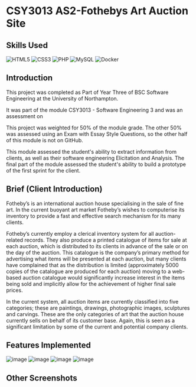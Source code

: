 # CSY3013 AS2-Fothebys Art Auction Site


## Skills Used
![HTML5](https://img.shields.io/badge/html5-%23E34F26.svg?style=for-the-badge&logo=html5&logoColor=white)
![CSS3](https://img.shields.io/badge/css3-%231572B6.svg?style=for-the-badge&logo=css3&logoColor=white)
![PHP](https://img.shields.io/badge/php-%23777BB4.svg?style=for-the-badge&logo=php&logoColor=white)
![MySQL](https://img.shields.io/badge/mysql-%2300f.svg?style=for-the-badge&logo=mysql&logoColor=white)
![Docker](https://img.shields.io/badge/docker-%230db7ed.svg?style=for-the-badge&logo=docker&logoColor=white)

## Introduction
This project was completed as Part of Year Three of BSC Software Engineering at the University of Northampton.

It was part of the module CSY3013 - Software Engineering 3 and was an assessment on

This project was weighted for 50% of the module grade. The other 50% was assessed using an Exam with Essay Style Questions, so the other half of this module is not on GitHub.

This module assessed the student's ability to extract information from clients, as well as their software engineering Elicitation and Analysis. The final part of the module assessed the student's ability to build a prototype of the first sprint for the client. 

## Brief (Client Introduction) 
Fotheby’s is an international auction house specialising in the sale of fine art. In the current buoyant art market Fotheby’s wishes to computerise its inventory to provide a fast and effective search mechanism for its many clients.

Fotheby’s currently employ a clerical inventory system for all auction-related records. They also produce a printed catalogue of items for sale at each auction, which is distributed to its clients in advance of the sale or on the day of the auction. This catalogue is the company’s primary method for advertising what items will be presented at each auction, but many clients have complained that as the distribution is limited (approximately 5000 copies of the catalogue are produced for each auction) moving to a web-based auction catalogue would significantly increase interest in the items being sold and implicitly allow for the achievement of higher final sale prices. 

In the current system, all auction items are currently classified into five categories; these are paintings, drawings, photographic images, sculptures and carvings. These are the only categories of art that the auction house currently sells on behalf of its customer base. Again, this is seen as a significant limitation by some of the current and potential company clients. 

## Features Implemented

![image](https://github.com/emilyf99UniversityProjects/CSY3013-AS2-Fothebys/assets/72047699/00a7526a-8730-45a2-b5bf-6ec243a67b8f)
![image](https://github.com/emilyf99UniversityProjects/CSY3013-AS2-Fothebys/assets/72047699/4dc8ec34-fdec-4bc7-8755-f13b2b5e76d6)
![image](https://github.com/emilyf99UniversityProjects/CSY3013-AS2-Fothebys/assets/72047699/36822930-0c3a-4b8d-8916-c39562d904cb)
![image](https://github.com/emilyf99UniversityProjects/CSY3013-AS2-Fothebys/assets/72047699/312e1643-cc72-40bb-b9e9-b459a8d0003d)


## Other Screenshots

